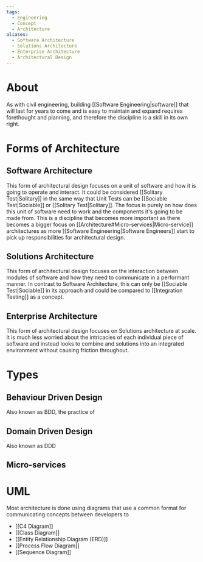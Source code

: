 ```yaml
---
tags:
  - Engineering
  - Concept
  - Architecture
aliases:
  - Software Architecture
  - Solutions Architecture
  - Enterprise Architecture
  - Architectural Design
---
```

# About
As with civil engineering, building [[Software Engineering|software]] that will last for years to come and is easy to maintain and expand requires forethought and planning, and therefore the discipline is a skill in its own right.  
# Forms of Architecture
## Software Architecture
This form of architectural design focuses on a unit of software and how it is going to operate and interact. It could be considered [[Solitary Test|Solitary]] in the same way that Unit Tests can be [[Sociable Test|Sociable]] or [[Solitary Test|Solitary]]. The focus is purely on how does this unit of software need to work and the components it's going to be made from. This is a discipline that becomes more important as there becomes a bigger focus on [[Architecture#Micro-services|Micro-service]] architectures as more [[Software Engineering|Software Engineers]] start to pick up responsibilities for architectural design.
## Solutions Architecture
This form of architectural design focuses on the interaction between modules of software and how they need to communicate in a performant manner. In contrast to Software Architecture, this can only be [[Sociable Test|Sociable]] in its approach and could be compared to [[Integration Testing]] as a concept.
## Enterprise Architecture
This form of architectural design focuses on Solutions architecture at scale. It is much less worried about the intricacies of each individual piece of software and instead looks to combine and solutions into an integrated environment without causing friction throughout.
# Types
## Behaviour Driven Design
Also known as BDD, the practice of 
## Domain Driven Design
Also known as DDD
## Micro-services

# UML
Most architecture is done using diagrams that use a common format for communicating concepts between developers to 
- [[C4  Diagram]]
- [[Class Diagram]]
- [[Entity Relationship Diagram (ERD)]]
- [[Process Flow Diagram]]
- [[Sequence Diagram]]